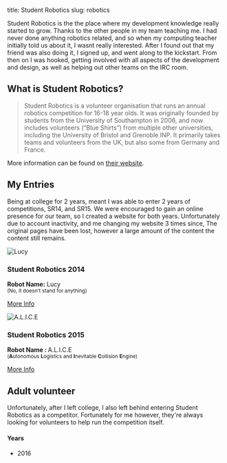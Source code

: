title: Student Robotics
slug: robotics


Student Robotics is the the place where my development knowledge really started to grow. Thanks to the other people in my team teaching me. I had never done anything robotics related, and so when my computing teacher initially told us about it, I wasnt really interested. After I found out that my friend was also doing it, I signed up, and went along to the kickstart. From then on I was hooked, getting involved with all aspects of the development and design, as well as helping out other teams on the IRC room.

## What is Student Robotics?
> Student Robotics is a volunteer organisation that runs an annual robotics competition for 16-18 year olds. It was originally founded by students from the University of Southampton in 2006, and now includes volunteers (“Blue Shirts”) from multiple other universities, including the University of Bristol and Grenoble INP. It primarily takes teams and volunteers from the UK, but also some from Germany and France.

More information can be found on [their website](https://studentrobotics.org).

## My Entries
Being at college for 2 years, meant I was able to enter 2 years of competitions, SR14, and SR15. We were encouraged to gain an online presence for our team, so I created a website for both years. Unfortunately due to account inactivity, and me changing my website 3 times since, The original pages have been lost, however a large amount of the content the content still remains.

<div class="row">
  <div class="col-sm-6">
    <div class="thumbnail">
      <img src="https://c2.staticflickr.com/8/7670/17115168179_1ef30ac6e9_b.jpg" alt="Lucy">
      <div class="caption">
        <h3>Student Robotics 2014</h3>
        <p><strong>Robot Name:</strong> Lucy
        <br /><small>(No, it doesn't stand for anything)</small>
        <p><a href="/robotics/2014/" class="btn btn-srobo btn-block">More Info</a></p>
      </div>
    </div>
  </div>

  <div class="col-sm-6">
    <div class="thumbnail">
      <img src="https://c2.staticflickr.com/8/7726/17309695331_584e7de16c_b.jpg" alt="A.L.I.C.E">
      <div class="caption">
        <h3>Student Robotics 2015</h3>
        <p><strong>Robot Name : </strong> A.L.I.C.E
        <br /><small>(<strong>A</strong>utonomous <strong>L</strong>ogistics and <strong>I</strong>nevitable <strong>C</strong>ollision <strong>E</strong>ngine)</small></p>
        <p><a href="/robotics/2015/" class="btn btn-srobo btn-block" >More Info</a></p>
      </div>
    </div>
  </div>
</div>

## Adult volunteer
Unfortunately, after I left college, I also left behind entering Student Robotics as a competitor. Fortunately for me however, they're always looking for volunteers to help run the competition itself.
#### Years
- 2016
